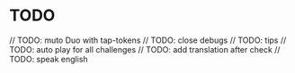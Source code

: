 # TODO

// TODO: muto Duo with tap-tokens
// TODO: close debugs
// TODO: tips
// TODO: auto play for all challenges
// TODO: add translation after check
// TODO: speak english
